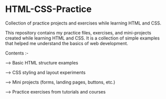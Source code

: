 # HTML-CSS-Practice
Collection of practice projects and exercises while learning HTML and CSS.


This repository contains my practice files, exercises, and mini-projects created while learning HTML and CSS.
It is a collection of simple examples that helped me understand the basics of web development.

 Contents :-

--> Basic HTML structure examples

--> CSS styling and layout experiments

--> Mini projects (forms, landing pages, buttons, etc.)

--> Practice exercises from tutorials and courses
